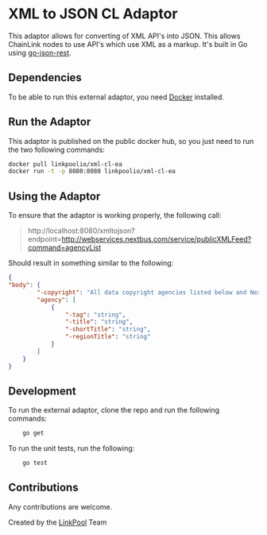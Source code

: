 # XML to JSON CL Adaptor
This adaptor allows for converting of XML API's into JSON. This allows ChainLink nodes to use API's which use XML as a markup. It's built in Go using [go-json-rest](https://github.com/ant0ine/go-json-rest).

## Dependencies
To be able to run this external adaptor, you need [Docker](docker.com) installed.

## Run the Adaptor
This adaptor is published on the public docker hub, so you just need to run the two following commands:
```bash
docker pull linkpoolio/xml-cl-ea
docker run -t -p 8080:8080 linkpoolio/xml-cl-ea
```

## Using the Adaptor
To ensure that the adaptor is working properly, the following call:

> http://localhost:8080/xmltojson?endpoint=http://webservices.nextbus.com/service/publicXMLFeed?command=agencyList

Should result in something similar to the following:
```json
{
"body": {
        "-copyright": "All data copyright agencies listed below and NextBus Inc 2018.",
        "agency": [
            {
                "-tag": "string",
                "-title": "string",
                "-shortTitle": "string",
                "-regionTitle": "string"
            }
        ]
    }
}
```

## Development
To run the external adaptor, clone the repo and run the following commands:
```bash
    go get
```

To run the unit tests, run the following:
```bash
    go test
```


## Contributions
Any contributions are welcome.

Created by the [LinkPool](http://linkpool.io) Team
